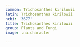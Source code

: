 ```yaml
---
common: Trichosanthes kirilowii
latin: Trichosanthes kirilowii
ncbi: '3677'
title: Trichosanthes kirilowii
group: Plants and Fungi
image: .na.character

---
```


